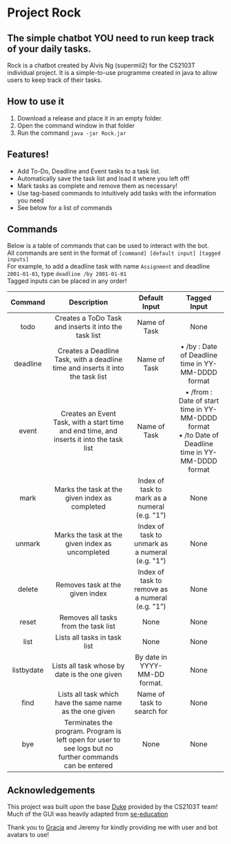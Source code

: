 # Project Rock
## The simple chatbot YOU need to run keep track of your daily tasks.

Rock is a chatbot created by Alvis Ng (supermii2) for the CS2103T individual project.
It is a simple-to-use programme created in java to allow users to keep track of their tasks.

## How to use it
1. Download a release and place it in an empty folder.
2. Open the command window in that folder
3. Run the command `java -jar Rock.jar`

## Features!
- Add To-Do, Deadline and Event tasks to a task list.
- Automatically save the task list and load it where you left off!
- Mark tasks as complete and remove them as necessary!
- Use tag-based commands to intuitively add tasks with the information you need
- See below for a list of commands

## Commands
Below is a table of commands that can be used to interact with the bot.\
All commands are sent in the format of `[command] [default input] [tagged inputs]`\
For example, to add a deadline task with name `Assignment` and deadline `2001-01-01`, type
`deadline /by 2001-01-01` \
Tagged inputs can be placed in any order!

|  Command   |                                               Description                                                |                  Default Input                  |                                                   Tagged Input                                                    |
|:----------:|:--------------------------------------------------------------------------------------------------------:|:-----------------------------------------------:|:-----------------------------------------------------------------------------------------------------------------:|
|    todo    |                          Creates a ToDo Task and inserts it into the task list                           |                  Name of Task                   |                                                       None                                                        |
|  deadline  |             Creates a Deadline Task, with a deadline time and inserts it into the task list              |                  Name of Task                   |                              &bull; /by : Date of Deadline time in YY-MM-DDDD format                              |
|   event    |         Creates an Event Task, with a start time and end time, and inserts it into the task list         |                  Name of Task                   | &bull; /from : Date of start time in YY-MM-DDDD format <br/>&bull; /to Date of Deadline time in YY-MM-DDDD format |
|    mark    |                              Marks the task at the given index as completed                              |  Index of task to mark as a numeral (e.g. "1")  |                                                       None                                                        |
|   unmark   |                             Marks the task at the given index as uncompleted                             | Index of task to unmark as a numeral (e.g. "1") |                                                       None                                                        |
|   delete   |                                     Removes task at the given index                                      | Index of task to remove as a numeral (e.g. "1") |                                                       None                                                        |
|   reset    |                                   Removes all tasks from the task list                                   |                      None                       |                                                       None                                                        |
|    list    |                                       Lists all tasks in task list                                       |                      None                       |                                                       None                                                        |
| listbydate |                              Lists all task whose by date is the one given                               |          By date in YYYY-MM-DD format.          |                                                       None                                                        |
|    find    |                         Lists all task which have the same name as the one given                         |           Name of task to search for            |                                                       None                                                        |
|    bye     | Terminates the program. Program is left open for user to see logs but no further commands can be entered |                      None                       |                                                       None                                                        |

## Acknowledgements
This project was built upon the base [Duke](https://github.com/nus-cs2103-AY2324S1/ip) provided by the CS2103T team!
Much of the GUI was heavily adapted from [se-education](https://se-education.org/guides/tutorials/javaFx.html)

Thank you to [Gracia](https://twitter.com/Hyrchurn/) and Jeremy for kindly providing me with user and bot avatars to use!